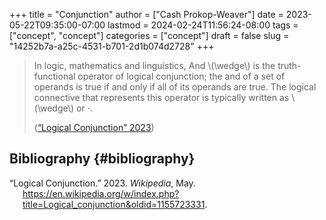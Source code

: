 +++
title = "Conjunction"
author = ["Cash Prokop-Weaver"]
date = 2023-05-22T09:35:00-07:00
lastmod = 2024-02-24T11:56:24-08:00
tags = ["concept", "concept"]
categories = ["concept"]
draft = false
slug = "14252b7a-a25c-4531-b701-2d1b074d2728"
+++

> In logic, mathematics and linguistics, And \\(\wedge\\) is the truth-functional operator of logical conjunction; the and of a set of operands is true if and only if all of its operands are true. The logical connective that represents this operator is typically written as \\(\wedge\\) or ⋅.
>
> (<a href="#citeproc_bib_item_1">“Logical Conjunction” 2023</a>)


## Bibliography {#bibliography}

<style>.csl-entry{text-indent: -1.5em; margin-left: 1.5em;}</style><div class="csl-bib-body">
  <div class="csl-entry"><a id="citeproc_bib_item_1"></a>“Logical Conjunction.” 2023. <i>Wikipedia</i>, May. <a href="https://en.wikipedia.org/w/index.php?title=Logical_conjunction&oldid=1155723331">https://en.wikipedia.org/w/index.php?title=Logical_conjunction&#38;oldid=1155723331</a>.</div>
</div>
